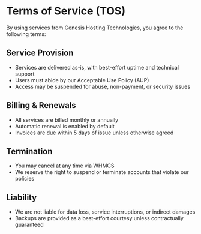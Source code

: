 # Terms of Service (TOS)

By using services from Genesis Hosting Technologies, you agree to the following terms:

## Service Provision

- Services are delivered as-is, with best-effort uptime and technical support
- Users must abide by our Acceptable Use Policy (AUP)
- Access may be suspended for abuse, non-payment, or security issues

## Billing & Renewals

- All services are billed monthly or annually
- Automatic renewal is enabled by default
- Invoices are due within 5 days of issue unless otherwise agreed

## Termination

- You may cancel at any time via WHMCS
- We reserve the right to suspend or terminate accounts that violate our policies

## Liability

- We are not liable for data loss, service interruptions, or indirect damages
- Backups are provided as a best-effort courtesy unless contractually guaranteed
